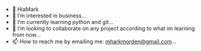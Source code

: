 - 👋 HiaMark
- 👀 I’m interested in business...
- 🌱 I’m currently learning python and git...
- 💞️ I’m looking to collaborate on any project according to what im learning from now...
- 📫 How to reach me by emailing me: mharkmorden@gmail.com...

<!---
Markram18/Markram18 is a ✨ special ✨ repository because its `README.md` (this file) appears on your GitHub profile.
You can click the Preview link to take a look at your changes.
--->
